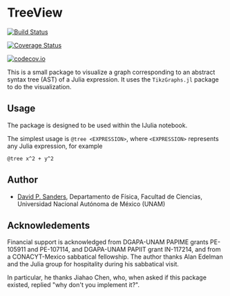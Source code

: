 # TreeView

[![Build Status](https://travis-ci.org/dpsanders/TreeView.jl.svg?branch=master)](https://travis-ci.org/dpsanders/TreeView.jl)

[![Coverage Status](https://coveralls.io/repos/dpsanders/TreeView.jl/badge.svg?branch=master&service=github)](https://coveralls.io/github/dpsanders/TreeView.jl?branch=master)

[![codecov.io](http://codecov.io/github/dpsanders/TreeView.jl/coverage.svg?branch=master)](http://codecov.io/github/dpsanders/TreeView.jl?branch=master)


This is a small package to visualize a graph corresponding to an
abstract syntax tree (AST) of a Julia expression. It uses the `TikzGraphs.jl`
package to do the visualization.

## Usage

The package is designed to be used within the IJulia notebook.

The simplest usage is `@tree <EXPRESSION>`, where `<EXPRESSION>` represents any
Julia expression, for example
```
@tree x^2 + y^2
```

## Author

- [David P. Sanders](http://sistemas.fciencias.unam.mx/~dsanders),
Departamento de Física, Facultad de Ciencias, Universidad Nacional Autónoma de México (UNAM)

## Acknowledements
Financial support is acknowledged from DGAPA-UNAM PAPIME grants PE-105911 and PE-107114, and DGAPA-UNAM PAPIIT grant IN-117214, and from a CONACYT-Mexico sabbatical fellowship. The author thanks Alan Edelman and the Julia group for hospitality during his sabbatical visit.

In particular, he thanks Jiahao Chen, who, when asked if this package existed,
replied "why don't you implement it?".
